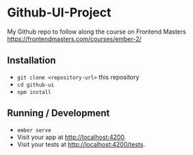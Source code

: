 # Github-UI-Project

My Github repo to follow along the course on Frontend Masters  
https://frontendmasters.com/courses/ember-2/

## Installation

* `git clone <repository-url>` this repository
* `cd github-ui`
* `npm install`

## Running / Development

* `ember serve`
* Visit your app at [http://localhost:4200](http://localhost:4200).
* Visit your tests at [http://localhost:4200/tests](http://localhost:4200/tests).
